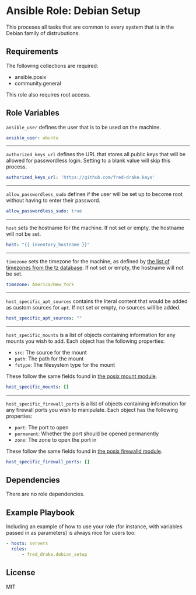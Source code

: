 Ansible Role: Debian Setup
=========

This proceses all tasks that are common to every system that is in the Debian family of distrubutions.

Requirements
------------

The following collections are required:
  - ansible.posix
  - community.general

This role also requires root access.

Role Variables
--------------

`ansible_user` defines the user that is to be used on the machine.
```yaml
ansible_user: ubuntu
```
---
`authorized_keys_url` defines the URL that stores all public keys that will be allowed for passwordless login.  Setting to a blank value will skip this process.
```yaml
authorized_keys_url: 'https://github.com/fred-drake.keys'
```
---
`allow_passwordless_sudo` defines if the user will be set up to become root without having to enter their password.
```yaml
allow_passwordless_sudo: true
```
---
`host` sets the hostname for the machine.  If not set or empty, the
hostname will not be set.
```yaml
host: "{{ inventory_hostname }}"
```
---
`timezone` sets the timezone for the machine, as defined by [the list of timezones from the tz database](https://en.wikipedia.org/wiki/List_of_tz_database_time_zones).  If not set or empty, the hostname will not be set.
```yaml
timezone: America/New_York
```
---
`host_specific_apt_sources` contains the literal content that would be added as custom sources for `apt`.  If not set or empty, no sources will be added.
```yaml
host_specific_apt_sources: ""
```
---
`host_specific_mounts` is a list of objects containing information for any mounts you wish to add.  Each object has the following properties:
 - `src`: The source for the mount
 - `path`: The path for the mount
 - `fstype`: The filesystem type for the mount

 These follow the same fields found in [the posix mount module](https://docs.ansible.com/ansible/latest/collections/ansible/posix/mount_module.html).
 ```yaml
 host_specific_mounts: []
 ```
 ---
 `host_specific_firewall_ports` is a list of objects containing information for any firewall ports you wish to manipulate.  Each object has the following properties:
 - `port`: The port to open
 - `permanent`: Whether the port should be opened permanently
 - `zone`: The zone to open the port in

 These follow the same fields found in [the posix firewalld module](https://docs.ansible.com/ansible/latest/collections/ansible/posix/firewalld_module.html).
 ```yaml
 host_specific_firewall_ports: []
 ```

Dependencies
------------

There are no role dependencies.

Example Playbook
----------------

Including an example of how to use your role (for instance, with variables passed in as parameters) is always nice for users too:

```yaml
- hosts: servers
  roles:
      - fred_drake.debian_setup
```
License
-------

MIT

